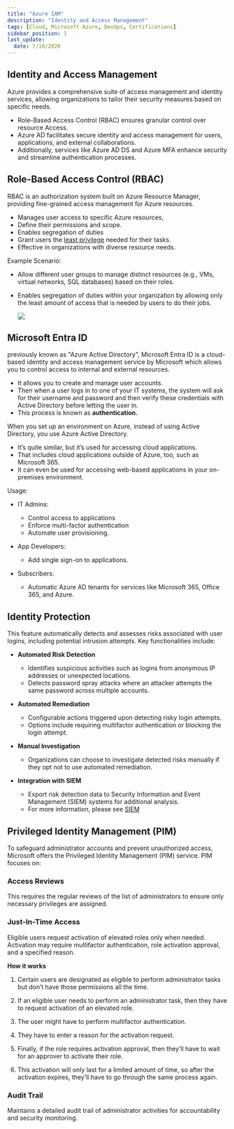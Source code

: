 ```yaml
---
title: "Azure IAM"
description: "Identity and Access Management"
tags: [Cloud, Microsoft Azure, DevOps, Certifications]
sidebar_position: 1
last_update:
  date: 7/18/2020
---
```




## Identity and Access Management 

Azure provides a comprehensive suite of access management and identity services, allowing organizations to tailor their security measures based on specific needs. 

- Role-Based Access Control (RBAC) ensures granular control over resource Access.
- Azure AD facilitates secure identity and access management for users, applications, and external collaborations. 
- Additionally, services like Azure AD DS and Azure MFA enhance security and streamline authentication processes.

## Role-Based Access Control (RBAC)

RBAC is an authorization system built on Azure Resource Manager, providing fine-grained access management for Azure resources.
- Manages user access to specific Azure resources, 
- Define their permissions and scope.
- Enables segregation of duties
- Grant users the [least privilege](/docs/007-Cybersecurity/006-Identity-and-Access-Management/005-IAM-Concepts.md#principle-of-least-privilege) needed for their tasks.
- Effective in organizations with diverse resource needs.

Example Scenario:

  - Allow different user groups to manage distinct resources (e.g., VMs, virtual networks, SQL databases) based on their roles.
  - Enables segregation of duties within your organization by allowing only the least amount of access that is needed by users to do their jobs.

    ![](/img/docs/azure-rbac-recommended-by-azure.png)




## Microsoft Entra ID 

previously known as "Azure Active Directory", Microsoft Entra ID is a cloud-based identity and access management service by Microsoft which allows you to control access to internal and external resources. 

- It allows you to create and manage user accounts. 
- Then when a user logs in to one of your IT systems, the system will ask for their username and password and then verify these credentials with Active Directory before letting the user in. 
- This process is known as **authentication.**

When you set up an environment on Azure, instead of using Active Directory, you use Azure Active Directory. 

- It’s quite similar, but it’s used for accessing cloud applications. 
- That includes cloud applications outside of Azure, too, such as Microsoft 365. 
- It can even be used for accessing web-based applications in your on-premises environment.

Usage:

- IT Admins: 
   - Control access to applications
   - Enforce multi-factor authentication
   - Automate user provisioning.

- App Developers: 
   - Add single sign-on to applications.

- Subscribers: 
   - Automatic Azure AD tenants for services like Microsoft 365, Office 365, and Azure.



## Identity Protection 

This feature automatically detects and assesses risks associated with user logins, including potential intrusion attempts. Key functionalities include:


- **Automated Risk Detection**

    - Identifies suspicious activities such as logins from anonymous IP addresses or unexpected locations.
    - Detects password spray attacks where an attacker attempts the same password across multiple accounts.

- **Automated Remediation**

    - Configurable actions triggered upon detecting risky login attempts.
    - Options include requiring multifactor authentication or blocking the login attempt.

- **Manual Investigation**

    - Organizations can choose to investigate detected risks manually if they opt not to use automated remediation.

- **Integration with SIEM**

    - Export risk detection data to Security Information and Event Management (SIEM) systems for additional analysis.
    - For more information, please see [SIEM](/docs/007-Cybersecurity/008-Security-Operations/032-SIEM.md)



## Privileged Identity Management (PIM)

To safeguard administrator accounts and prevent unauthorized access, Microsoft offers the Privileged Identity Management (PIM) service. PIM focuses on:


### Access Reviews

This requires the regular reviews of the list of administrators to ensure only necessary privileges are assigned.

### Just-In-Time Access

Eligible users request activation of elevated roles only when needed. Activation may require multifactor authentication, role activation approval, and a specified reason.

**How it works**

1. Certain users are designated as eligible to perform administrator tasks but don’t have those permissions all the time. 

2. If an eligible user needs to perform an administrator task, then they have to request activation of an elevated role.

3. The user might have to perform multifactor authentication. 

4. They have to enter a reason for the activation request. 

5. Finally, if the role requires activation approval, then they’ll have to wait for an approver to activate their role. 

6. This activation will only last for a limited amount of time, so after the activation expires, they’ll have to go through the same process again.

### Audit Trail

Maintains a detailed audit trail of administrator activities for accountability and security monitoring.    


  
